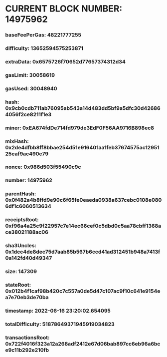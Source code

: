 # CURRENT BLOCK NUMBER: 14975962

### baseFeePerGas: 48221777255
### difficulty: 13652594575253871
### extraData: 0x6575726f70652d77657374312d34
### gasLimit: 30058619
### gasUsed: 30048940
### hash: 0x9cb0cdb711ab76095ab543a14d483dd5bf9a5dfc30d426864056f2ce8211f1e3
### miner: 0xEA674fdDe714fd979de3EdF0F56AA9716B898ec8
### mixHash: 0x2de4dfbb8ff8bbae254d51e916401aa1feb37674575ac1295125eaf9ac490c79
### nonce: 0x986d503f55490c9c
### number: 14975962
### parentHash: 0x0f482a4b8ffd9e90c6f65fe0eaeda0938a637cebc0108e0806df1c6060513634
### receiptsRoot: 0xf96a4a25c9f22957c7e14ec66cef0c5dbd0c5aa78cbff1368ace38021188ac06
### sha3Uncles: 0x1dcc4de8dec75d7aab85b567b6ccd41ad312451b948a7413f0a142fd40d49347
### size: 147309
### stateRoot: 0x012b4f1caf98b420c7c557a0de5d47c107ac9f10c641e9154ea7e70eb3de70ba
### timestamp: 2022-06-16 23:20:02.654095
### totalDifficulty: 51878649371945919034823
### transactionsRoot: 0x722f4016f323a12a268adf2412e67d06bab897cc6eb96a6bce9c11b292e210fb
